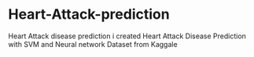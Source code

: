# Heart-Attack-prediction
Heart Attack disease prediction
i created Heart Attack Disease Prediction with SVM and Neural network
Dataset from Kaggale
